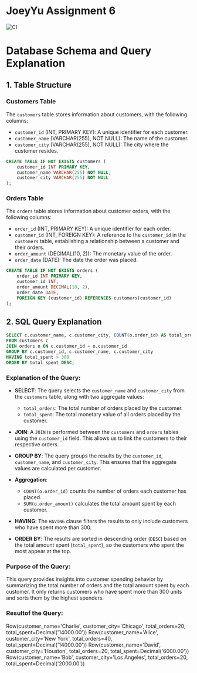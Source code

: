 
# JoeyYu Assignment 6

![CI](https://github.com/yuyue1999/JoeyYu_Assignment6/actions/workflows/CI.yml/badge.svg)

# Database Schema and Query Explanation

## 1. **Table Structure**

### Customers Table
The `customers` table stores information about customers, with the following columns:
- `customer_id` (INT, PRIMARY KEY): A unique identifier for each customer.
- `customer_name` (VARCHAR(255), NOT NULL): The name of the customer.
- `customer_city` (VARCHAR(255), NOT NULL): The city where the customer resides.

```sql
CREATE TABLE IF NOT EXISTS customers (
    customer_id INT PRIMARY KEY,
    customer_name VARCHAR(255) NOT NULL,
    customer_city VARCHAR(255) NOT NULL
);
```

### Orders Table
The `orders` table stores information about customer orders, with the following columns:
- `order_id` (INT, PRIMARY KEY): A unique identifier for each order.
- `customer_id` (INT, FOREIGN KEY): A reference to the `customer_id` in the `customers` table, establishing a relationship between a customer and their orders.
- `order_amount` (DECIMAL(10, 2)): The monetary value of the order.
- `order_date` (DATE): The date the order was placed.

```sql
CREATE TABLE IF NOT EXISTS orders (
    order_id INT PRIMARY KEY,
    customer_id INT,
    order_amount DECIMAL(10, 2),
    order_date DATE,
    FOREIGN KEY (customer_id) REFERENCES customers(customer_id)
);
```

## 2. **SQL Query Explanation**

```sql
SELECT c.customer_name, c.customer_city, COUNT(o.order_id) AS total_orders, SUM(o.order_amount) AS total_spent
FROM customers c
JOIN orders o ON c.customer_id = o.customer_id
GROUP BY c.customer_id, c.customer_name, c.customer_city
HAVING total_spent > 300
ORDER BY total_spent DESC;
```

### Explanation of the Query:

- **SELECT**: The query selects the `customer_name` and `customer_city` from the `customers` table, along with two aggregate values:
  - `total_orders`: The total number of orders placed by the customer.
  - `total_spent`: The total monetary value of all orders placed by the customer.

- **JOIN**: A `JOIN` is performed between the `customers` and `orders` tables using the `customer_id` field. This allows us to link the customers to their respective orders.

- **GROUP BY**: The query groups the results by the `customer_id`, `customer_name`, and `customer_city`. This ensures that the aggregate values are calculated per customer.

- **Aggregation**: 
  - `COUNT(o.order_id)` counts the number of orders each customer has placed.
  - `SUM(o.order_amount)` calculates the total amount spent by each customer.

- **HAVING**: The `HAVING` clause filters the results to only include customers who have spent more than 300.

- **ORDER BY**: The results are sorted in descending order (`DESC`) based on the total amount spent (`total_spent`), so the customers who spent the most appear at the top.

### Purpose of the Query:
This query provides insights into customer spending behavior by summarizing the total number of orders and the total amount spent by each customer. It only returns customers who have spent more than 300 units and sorts them by the highest spenders.

### Resultof the Query:

Row(customer_name='Charlie', customer_city='Chicago', total_orders=20, total_spent=Decimal('14000.00'))
Row(customer_name='Alice', customer_city='New York', total_orders=40, total_spent=Decimal('14000.00'))
Row(customer_name='David', customer_city='Houston', total_orders=20, total_spent=Decimal('6000.00'))
Row(customer_name='Bob', customer_city='Los Angeles', total_orders=20, total_spent=Decimal('2000.00'))

